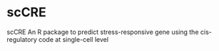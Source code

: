 # scCRE
scCRE An R package to predict stress-responsive gene using the cis-regulatory code at single-cell level
